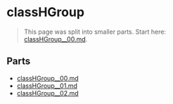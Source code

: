 # classHGroup

> This page was split into smaller parts. Start here: [classHGroup__00.md](classHGroup__00.md).

## Parts

- [classHGroup__00.md](classHGroup__00.md)
- [classHGroup__01.md](classHGroup__01.md)
- [classHGroup__02.md](classHGroup__02.md)
